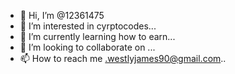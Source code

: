 - 👋 Hi, I’m @12361475
- 👀 I’m interested in cyrptocodes...
- 🌱 I’m currently learning how to earn...
- 💞️ I’m looking to collaborate on ...
- 📫 How to reach me .westlyjames90@gmail.com..

<!---
12361475/12361475 is a ✨ special ✨ repository because its `README.md` (this file) appears on your GitHub profile.
You can click the Preview link to take a look at your changes.
--->
